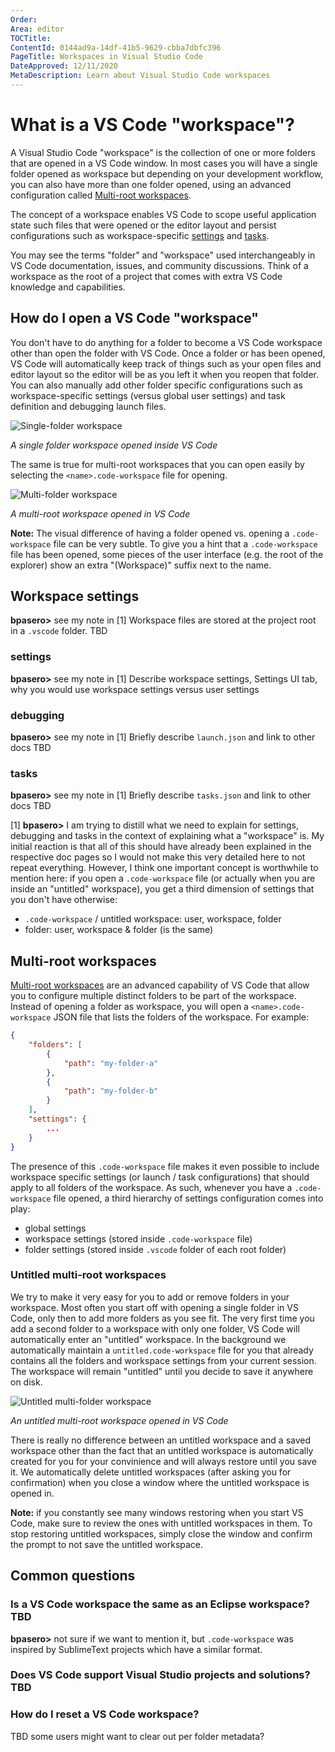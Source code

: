 ```yaml
---
Order:
Area: editor
TOCTitle:
ContentId: 0144ad9a-14df-41b5-9629-cbba7dbfc396
PageTitle: Workspaces in Visual Studio Code
DateApproved: 12/11/2020
MetaDescription: Learn about Visual Studio Code workspaces
---
```

# What is a VS Code "workspace"?

A Visual Studio Code "workspace" is the collection of one or more folders that are opened in a VS Code window. In most cases you will have a single folder opened as workspace but depending on your development workflow, you can also have more than one folder opened, using an advanced configuration called [Multi-root workspaces](#multi-root-workspaces).

The concept of a workspace enables VS Code to scope useful application state such files that were opened or the editor layout and persist configurations such as workspace-specific [settings](/docs/getstarted/settings.md) and [tasks](/docs/editor/tasks.md).

You may see the terms "folder" and "workspace" used interchangeably in VS Code documentation, issues, and community discussions. Think of a workspace as the root of a project that comes with extra VS Code knowledge and capabilities.

## How do I open a VS Code "workspace"

You don't have to do anything for a folder to become a VS Code workspace other than open the folder with VS Code. Once a folder or has been opened, VS Code will automatically keep track of things such as your open files and editor layout so the editor will be as you left it when you reopen that folder. You can also manually add other folder specific configurations such as workspace-specific settings (versus global user settings) and task definition and debugging launch files.

![Single-folder workspace](images/workspaces/single-folder-workspace.png)

*A single folder workspace opened inside VS Code*

The same is true for multi-root workspaces that you can open easily by selecting the `<name>.code-workspace` file for opening.

![Multi-folder workspace](images/workspaces/multi-folder-workspace.png)

*A multi-root workspace opened in VS Code*

**Note:** The visual difference of having a folder opened vs. opening a `.code-workspace` file can be very subtle. To give you a hint that a `.code-workspace` file has been opened, some pieces of the user interface (e.g. the root of the explorer) show an extra "(Workspace)" suffix next to the name.

## Workspace settings
**bpasero>** see my note in [1]
Workspace files are stored at the project root in a `.vscode` folder. TBD

### settings
**bpasero>** see my note in [1]
Describe workspace settings, Settings UI tab, why you would use workspace settings versus user settings

### debugging
**bpasero>** see my note in [1]
Briefly describe `launch.json` and link to other docs TBD

### tasks
**bpasero>** see my note in [1]
Briefly describe `tasks.json` and link to other docs TBD

[1] **bpasero>**
I am trying to distill what we need to explain for settings, debugging and tasks in the context of explaining what a "workspace" is. My initial reaction is that all of this should have already been explained in the respective doc pages so I would not make this very detailed here to not repeat everything. However, I think one important concept is worthwhile to mention here: if you open a `.code-workspace` file (or actually when you are inside an "untitled" workspace), you get a third dimension of settings that you don't have otherwise:
- `.code-workspace` / untitled workspace: user, workspace, folder
- folder: user, workspace & folder (is the same)

## Multi-root workspaces

[Multi-root workspaces](/docs/editor/multi-root-workspaces.md) are an advanced capability of VS Code that allow you to configure multiple distinct folders to be part of the workspace. Instead of opening a folder as workspace, you will open a `<name>.code-workspace` JSON file that lists the folders of the workspace. For example:

```json
{
	"folders": [
		{
			"path": "my-folder-a"
		},
		{
			"path": "my-folder-b"
		}
	],
    "settings": {
        ...
    }
}
```

The presence of this `.code-workspace` file makes it even possible to include workspace specific settings (or launch / task configurations) that should apply to all folders of the workspace. As such, whenever you have a `.code-workspace` file opened, a third hierarchy of settings configuration comes into play:
- global settings
- workspace settings (stored inside `.code-workspace` file)
- folder settings (stored inside `.vscode` folder of each root folder)

### Untitled multi-root workspaces

We try to make it very easy for you to add or remove folders in your workspace. Most often you start off with opening a single folder in VS Code, only then to add more folders as you see fit. The very first time you add a second folder to a workspace with only one folder, VS Code will automatically enter an "untitled" workspace. In the background we automatically maintain a `untitled.code-workspace` file for you that already contains all the folders and workspace settings from your current session. The workspace will remain "untitled" until you decide to save it anywhere on disk.

![Untitled multi-folder workspace](images/workspaces/untitled-workspace.png)

*An untitled multi-root workspace opened in VS Code*

There is really no difference between an untitled workspace and a saved workspace other than the fact that an untitled workspace is automatically created for you for your convinience and will always restore until you save it. We automatically delete untitled workspaces (after asking you for confirmation) when you close a window where the untitled workspace is opened in.

**Note:** if you constantly see many windows restoring when you start VS Code, make sure to review the ones with untitled workspaces in them. To stop restoring untitled workspaces, simply close the window and confirm the prompt to not save the untitled workspace.

## Common questions

### Is a VS Code workspace the same as an Eclipse workspace? TBD
**bpasero>** not sure if we want to mention it, but `.code-workspace` was inspired by SublimeText projects which have a similar format.

### Does VS Code support Visual Studio projects and solutions? TBD

### How do I reset a VS Code workspace?

TBD some users might want to clear out per folder metadata?
